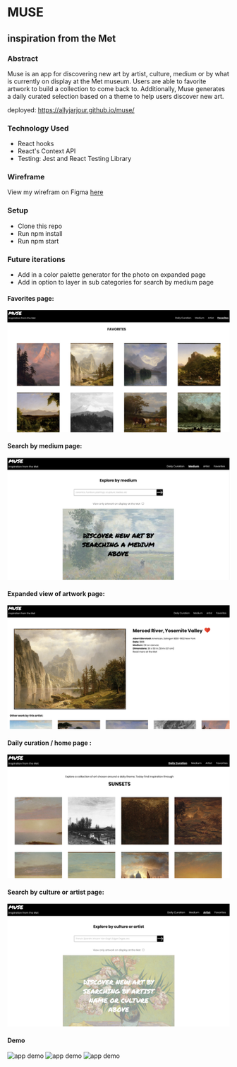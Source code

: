 # MUSE 
## inspiration from the Met

### Abstract
Muse is an app for discovering new art by artist, culture, medium or by what is currently on display at the Met museum. Users are able to favorite artwork to build a collection to come back to. Additionally, Muse generates a daily curated selection based on a theme to help users discover new art.

deployed: https://allyjarjour.github.io/muse/

### Technology Used
- React hooks
- React's Context API
- Testing: Jest and React Testing Library

### Wireframe
View my wirefram on Figma [here](https://www.figma.com/file/qJGr6EKPDLgajFBIpn4j10/MUSE?node-id=0%3A1)

### Setup
- Clone this repo
- Run npm install
- Run npm start

### Future iterations
- Add in a color palette generator for the photo on expanded page
- Add in option to layer in sub categories for search by medium page

#### Favorites page:
![favorites page](public/Screenshots/favorites.png)

#### Search by medium page:
![search by medium page](public/Screenshots/medium.png)

#### Expanded view of artwork page:
![expanded page](public/Screenshots/expanded-view.png)

#### Daily curation / home page :
![daily curation page](public/Screenshots/daily-curation.png)

#### Search by culture or artist page:
![search by culture or artist page](public/Screenshots/culture-or-artist.png)

#### Demo
![app demo](https://media.giphy.com/media/efrJkFMJFldRQ7Iv9k/giphy.gif)
![app demo](https://media.giphy.com/media/l4p0bBcVHLeCAVXgYg/giphy.gif)
![app demo](https://media.giphy.com/media/ZZHDpPWDDutyLi1YuX/giphy.gif)
